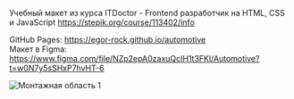 Учебный макет из курса ITDoctor - Frontend разработчик на HTML, CSS и JavaScript
https://stepik.org/course/113402/info

GitHub Pages: https://egor-rock.github.io/automotive \
Макет в Figma: https://www.figma.com/file/NZp2epA0zaxuQcIH1t3FKl/Automotive?t=w0N7y5sSHxP7hvHT-6

![Монтажная область 1](https://user-images.githubusercontent.com/112612747/224385203-68644b03-e708-4520-b8cd-3539f5071ed4.png)
